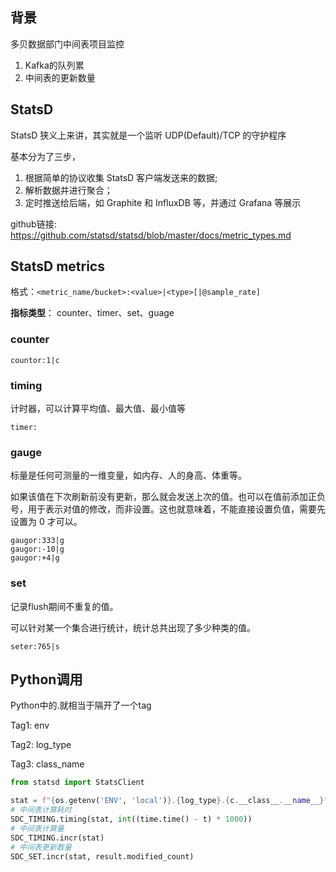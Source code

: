 ## 背景

多贝数据部门中间表项目监控 

1. Kafka的队列累
2. 中间表的更新数量

## StatsD

StatsD 狭义上来讲，其实就是一个监听 UDP(Default)/TCP 的守护程序

基本分为了三步，

1. 根据简单的协议收集 StatsD 客户端发送来的数据;
2. 解析数据并进行聚合；
3. 定时推送给后端，如 Graphite 和 InfluxDB 等，并通过 Grafana 等展示



github链接: https://github.com/statsd/statsd/blob/master/docs/metric_types.md

## StatsD metrics

格式：`<metric_name/bucket>:<value>|<type>[|@sample_rate]`

**指标类型**： counter、timer、set、guage

### counter

```
countor:1|c
```

### timing

计时器，可以计算平均值、最大值、最小值等

```
timer:
```



### gauge

标量是任何可测量的一维变量，如内存、人的身高、体重等。

如果该值在下次刷新前没有更新，那么就会发送上次的值。也可以在值前添加正负号，用于表示对值的修改，而非设置。这也就意味着，不能直接设置负值，需要先设置为 0 才可以。

```
gaugor:333|g
gaugor:-10|g
gaugor:+4|g
```

### set

记录flush期间不重复的值。

可以针对某一个集合进行统计，统计总共出现了多少种类的值。

```
seter:765|s
```

## Python调用

Python中的.就相当于隔开了一个tag

Tag1: env

Tag2: log_type

Tag3: class_name

```python
from statsd import StatsClient

stat = f"{os.getenv('ENV', 'local')}.{log_type}.{c.__class__.__name__}"
# 中间表计算耗时
SDC_TIMING.timing(stat, int((time.time() - t) * 1000))
# 中间表计算量
SDC_TIMING.incr(stat)
# 中间表更新数量
SDC_SET.incr(stat, result.modified_count)
```